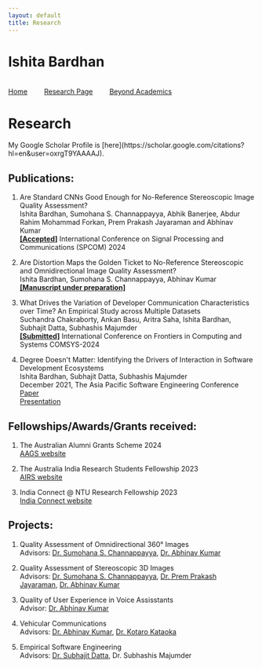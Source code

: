 ```yaml
---
layout: default
title: Research
---
```

<h1>Ishita Bardhan</h1>
<br>
<a href="{{ '/index' | absolute_url }}" style="margin-right: 30px;">Home</a>
<a href="{{ '/research' | absolute_url }}" style="margin-right: 30px;">Research Page</a>
<a href="{{ '/beyond_acad' | absolute_url }}">Beyond Academics</a>
<br>

<h1>Research</h1>
My Google Scholar Profile is [here](https://scholar.google.com/citations?hl=en&user=oxrgT9YAAAAJ).

<h2>Publications:</h2>

1. Are Standard CNNs Good Enough for No-Reference Stereoscopic Image Quality Assessment?<br>
Ishita Bardhan, Sumohana S. Channappayya, Abhik Banerjee, Abdur Rahim Mohammad Forkan, Prem Prakash Jayaraman and Abhinav Kumar<br>
<b><u>[Accepted]</u></b> International Conference on Signal Processing and Communications (SPCOM) 2024

2. Are Distortion Maps the Golden Ticket to No-Reference Stereoscopic and Omnidirectional Image Quality Assessment?<br>
Ishita Bardhan, Sumohana S. Channappayya, Abhinav Kumar<br>
<b><u>[Manuscript under preparation]</u></b>

3. What Drives the Variation of Developer Communication Characteristics over Time? An Empirical Study across Multiple Datasets<br>
Suchandra Chakraborty, Ankan Basu, Aritra Saha, Ishita Bardhan, Subhajit Datta, Subhashis Majumder<br>
<b><u>[Submitted]</u></b> International Conference on Frontiers in Computing and Systems COMSYS-2024

4. Degree Doesn't Matter: Identifying the Drivers of Interaction in Software Development Ecosystems<br>
Ishita Bardhan, Subhajit Datta, Subhashis Majumder<br>
December 2021, The Asia Pacific Software Engineering Conference<br>
[Paper](https://ieeexplore.ieee.org/document/9711990)<br>
[Presentation](https://www.youtube.com/watch?v=NbDpLYdWueU)<br>

<h2>Fellowships/Awards/Grants received:</h2>

1. The Australian Alumni Grants Scheme 2024<br>
[AAGS website](https://chennai.consulate.gov.au/cnai/AAGS.html)

2. The Australia India Research Students Fellowship 2023<br>
[AIRS website](https://arch-india.org/australia-india-research-students-fellowship-program)

3. India Connect @ NTU Research Fellowship 2023<br>
[India Connect website](https://www.ntu.edu.sg/about-us/global/global-connect-fellowship)

<h2>Projects:</h2>

1. Quality Assessment of Omnidirectional 360° Images<br>
Advisors: [Dr. Sumohana S. Channappayya](https://people.iith.ac.in/sumohana/), [Dr. Abhinav Kumar](https://people.iith.ac.in/abhinavkumar/index.html)


2. Quality Assessment of Stereoscopic 3D Images<br>
Advisors: [Dr. Sumohana S. Channappayya](https://people.iith.ac.in/sumohana/), [Dr. Prem Prakash Jayaraman](https://www.swinburne.edu.au/research/our-research/access-our-research/find-a-researcher-or-supervisor/researcher-profile/?id=pjayaraman), [Dr. Abhinav Kumar](https://people.iith.ac.in/abhinavkumar/index.html)


3. Quality of User Experience in Voice Assisstants<br>
Advisor: [Dr. Abhinav Kumar](https://people.iith.ac.in/abhinavkumar/index.html)


4. Vehicular Communications<br>
Advisors: [Dr. Abhinav Kumar](https://people.iith.ac.in/abhinavkumar/index.html), [Dr. Kotaro Kataoka](https://people.iith.ac.in/kotaro/)


5. Empirical Software Engineering<br>
Advisors: [Dr. Subhajit Datta](http://dattas.net/), Dr. Subhashis Majumder
